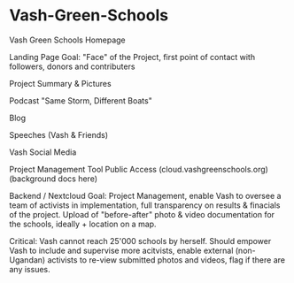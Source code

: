 # Vash-Green-Schools
Vash Green Schools Homepage

Landing Page 
Goal: "Face" of the Project, first point of contact with followers, donors and contributers


Project Summary & Pictures

  Podcast "Same Storm, Different Boats"
  
  Blog
  
  Speeches (Vash & Friends)
  
  Vash Social Media  
  
  Project Management Tool Public Access (cloud.vashgreenschools.org) (background docs here)
  
  
Backend / Nextcloud
Goal: Project Management, enable Vash to oversee a team of activists in implementation, full transparency on results & finacials of the project. Upload of "before-after" photo & video documentation for the schools, ideally + location on a map.

Critical: Vash cannot reach 25'000 schools by herself. Should empower Vash to include and supervise more acitvists, enable external (non-Ugandan) activists to re-view submitted photos and videos, flag if there are any issues.
  

